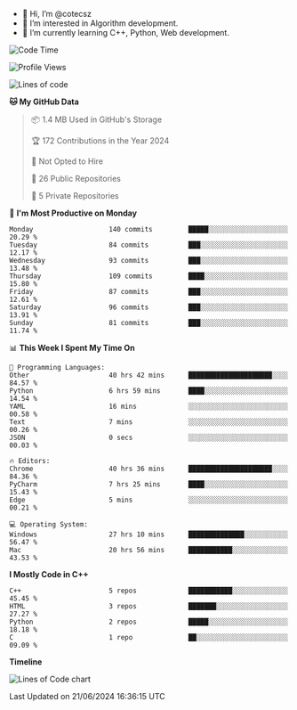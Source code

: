 - 👋 Hi, I’m @cotecsz
- 👀 I’m interested in Algorithm development.
- 🌱 I’m currently learning C++, Python, Web development.

<!---
cotecsz/cotecsz is a ✨ special ✨ repository because its `README.md` (this file) appears on your GitHub profile.
You can click the Preview link to take a look at your changes.
--->

<!--START_SECTION:waka-->
![Code Time](http://img.shields.io/badge/Code%20Time-1%2C231%20hrs%2051%20mins-blue)

![Profile Views](http://img.shields.io/badge/Profile%20Views-7-blue)

![Lines of code](https://img.shields.io/badge/From%20Hello%20World%20I%27ve%20Written-1.2%20million%20lines%20of%20code-blue)

**🐱 My GitHub Data** 

> 📦 1.4 MB Used in GitHub's Storage 
 > 
> 🏆 172 Contributions in the Year 2024
 > 
> 🚫 Not Opted to Hire
 > 
> 📜 26 Public Repositories 
 > 
> 🔑 5 Private Repositories 
 > 
📅 **I'm Most Productive on Monday** 

```text
Monday                   140 commits         █████░░░░░░░░░░░░░░░░░░░░   20.29 % 
Tuesday                  84 commits          ███░░░░░░░░░░░░░░░░░░░░░░   12.17 % 
Wednesday                93 commits          ███░░░░░░░░░░░░░░░░░░░░░░   13.48 % 
Thursday                 109 commits         ████░░░░░░░░░░░░░░░░░░░░░   15.80 % 
Friday                   87 commits          ███░░░░░░░░░░░░░░░░░░░░░░   12.61 % 
Saturday                 96 commits          ███░░░░░░░░░░░░░░░░░░░░░░   13.91 % 
Sunday                   81 commits          ███░░░░░░░░░░░░░░░░░░░░░░   11.74 % 
```


📊 **This Week I Spent My Time On** 

```text
💬 Programming Languages: 
Other                    40 hrs 42 mins      █████████████████████░░░░   84.57 % 
Python                   6 hrs 59 mins       ████░░░░░░░░░░░░░░░░░░░░░   14.54 % 
YAML                     16 mins             ░░░░░░░░░░░░░░░░░░░░░░░░░   00.58 % 
Text                     7 mins              ░░░░░░░░░░░░░░░░░░░░░░░░░   00.26 % 
JSON                     0 secs              ░░░░░░░░░░░░░░░░░░░░░░░░░   00.03 % 

🔥 Editors: 
Chrome                   40 hrs 36 mins      █████████████████████░░░░   84.36 % 
PyCharm                  7 hrs 25 mins       ████░░░░░░░░░░░░░░░░░░░░░   15.43 % 
Edge                     5 mins              ░░░░░░░░░░░░░░░░░░░░░░░░░   00.21 % 

💻 Operating System: 
Windows                  27 hrs 10 mins      ██████████████░░░░░░░░░░░   56.47 % 
Mac                      20 hrs 56 mins      ███████████░░░░░░░░░░░░░░   43.53 % 
```

**I Mostly Code in C++** 

```text
C++                      5 repos             ███████████░░░░░░░░░░░░░░   45.45 % 
HTML                     3 repos             ███████░░░░░░░░░░░░░░░░░░   27.27 % 
Python                   2 repos             █████░░░░░░░░░░░░░░░░░░░░   18.18 % 
C                        1 repo              ██░░░░░░░░░░░░░░░░░░░░░░░   09.09 % 
```



**Timeline**

![Lines of Code chart](https://raw.githubusercontent.com/cotecsz/cotecsz/master/assets/bar_graph.png)


 Last Updated on 21/06/2024 16:36:15 UTC
<!--END_SECTION:waka-->
